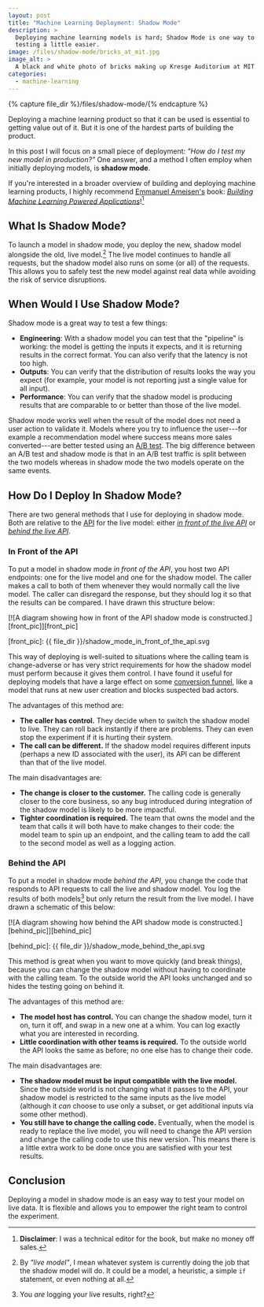 ```yaml
---
layout: post
title: "Machine Learning Deployment: Shadow Mode"
description: >
  Deploying machine learning models is hard; Shadow Mode is one way to make
  testing a little easier.
image: /files/shadow-mode/bricks_at_mit.jpg
image_alt: >
  A black and white photo of bricks making up Kresge Auditorium at MIT.
categories: 
  - machine-learning
---
```


{% capture file_dir %}/files/shadow-mode/{% endcapture %}

Deploying a machine learning product so that it can be used is essential to
getting value out of it. But it is one of the hardest parts of building the
product.

In this post I will focus on a small piece of deployment: _"How do I test my
new model in production?"_ One answer, and a method I often employ when
initially deploying models, is **shadow mode**.

If you're interested in a broader overview of building and deploying machine
learning products, I highly recommend [Emmanuel Ameisen's][manu] book:
[_Building Machine Learning Powered Applications_][book]![^disclaimer]

[manu]: https://mlpowered.com/
[book]: https://mlpowered.com/book/
[^disclaimer]: **Disclaimer**: I was a technical editor for the book, but make no money off sales. 

## What Is Shadow Mode?

To launch a model in shadow mode, you deploy the new, shadow model alongside
the old, live model.[^live] The live model continues to handle all requests,
but the shadow model also runs on some (or all) of the requests. This allows
you to safely test the new model against real data while avoiding the risk of
service disruptions.

[^live]: By _"live model"_, I mean whatever system is currently doing the job that the shadow model will do. It could be a model, a heuristic, a simple `if` statement, or even nothing at all.

## When Would I Use Shadow Mode?

Shadow mode is a great way to test a few things:

- **Engineering**: With a shadow model you can test that the "pipeline" is
working: the model is getting the inputs it expects, and it is returning
results in the correct format. You can also verify that the latency is not too
high.
- **Outputs**: You can verify that the distribution of results looks the way
you expect (for example, your model is not reporting just a single value for
all input).
- **Performance**: You can verify that the shadow model is producing results
that are comparable to or better than those of the live model.

Shadow mode works well when the result of the model does not need a user
action to validate it. Models where you try to influence the user---for
example a recommendation model where success means more sales converted---are
better tested using an [A/B test][ab]. The big difference between an A/B test
and shadow mode is that in an A/B test traffic is split between the two models
whereas in shadow mode the two models operate on the same events.

[ab]: https://en.wikipedia.org/wiki/A/B_testing

## How Do I Deploy In Shadow Mode?

There are two general methods that I use for deploying in shadow mode. Both
are relative to the [API][api] for the live model: either [_in front of the
live API_][front] or [_behind the live API_][behind].

[api]: https://en.wikipedia.org/wiki/Application_programming_interface
[front]: #in-front-of-the-api
[behind]: #behind-the-api

### In Front of the API

To put a model in shadow mode _in front of the API_, you host two API
endpoints: one for the live model and one for the shadow model. The caller
makes a call to both of them whenever they would normally call the live model.
The caller can disregard the response, but they should log it so that the
results can be compared. I have drawn this structure below:

[![A diagram showing how in front of the API shadow mode is constructed.][front_pic]][front_pic]

[front_pic]: {{ file_dir }}/shadow_mode_in_front_of_the_api.svg

This way of deploying is well-suited to situations where the calling team is
change-adverse or has very strict requirements for how the shadow model must
perform because it gives them control. I have found it useful for deploying
models that have a large effect on some [conversion funnel][funnel], like a
model that runs at new user creation and blocks suspected bad actors.

[funnel]: https://en.wikipedia.org/wiki/Conversion_funnel

The advantages of this method are:

- **The caller has control.** They decide when to switch the shadow model to
live. They can roll back instantly if there are problems. They can even stop
the experiment if it is hurting their system. 
- **The call can be different.** If the shadow model requires different inputs
(perhaps a new ID associated with the user), its API can be different than
that of the live model.

The main disadvantages are: 

- **The change is closer to the customer.** The calling code is generally
closer to the core business, so any bug introduced during integration of the
shadow model is likely to be more impactful. 
- **Tighter coordination is required.** The team that owns the model and the
team that calls it will both have to make changes to their code: the model
team to spin up an endpoint, and the calling team to add the call to the
second model as well as a logging action.

### Behind the API

To put a model in shadow mode _behind the API_, you change the code that
responds to API requests to call the live and shadow model. You log the
results of both models[^logging] but only return the result from the live
model. I have drawn a schematic of this below:

[^logging]: You _are_ logging your live results, right?

[![A diagram showing how behind the API shadow mode is constructed.][behind_pic]][behind_pic]

[behind_pic]: {{ file_dir }}/shadow_mode_behind_the_api.svg

This method is great when you want to move quickly (and break things), because
you can change the shadow model without having to coordinate with the calling
team. To the outside world the API looks unchanged and so hides the testing
going on behind it.

The advantages of this method are:

- **The model host has control.** You can change the shadow model, turn it on,
turn it off, and swap in a new one at a whim. You can log exactly what you are
interested in recording.
- **Little coordination with other teams is required.** To the outside world
the API looks the same as before; no one else has to change their code.

The main disadvantages are:

- **The shadow model must be input compatible with the live model.** Since the
outside world is not changing what it passes to the API, your shadow model is
restricted to the same inputs as the live model (although it _can_ choose to
use only a subset, or get additional inputs via some other method).
- **You still have to change the calling code.** Eventually, when the model is
ready to replace the live model, you will need to change the API version and
change the calling code to use this new version. This means there is a little
extra work to be done once you are satisfied with your test results.

## Conclusion

Deploying a model in shadow mode is an easy way to test your model on live
data. It is flexible and allows you to empower the right team to control the
experiment.
